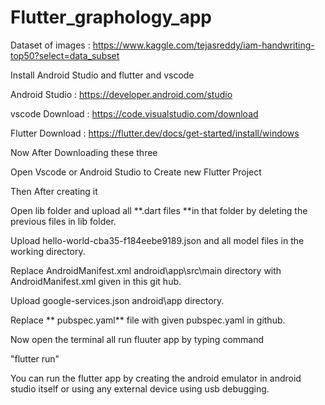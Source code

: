 
# Flutter_graphology_app
Dataset of images : https://www.kaggle.com/tejasreddy/iam-handwriting-top50?select=data_subset

Install Android Studio and flutter and vscode

Android Studio : https://developer.android.com/studio

vscode Download : https://code.visualstudio.com/download

Flutter Download : https://flutter.dev/docs/get-started/install/windows

Now After Downloading these three

Open Vscode or Android Studio to Create new Flutter Project

Then After creating it

Open lib folder and upload all **.dart files **in that folder by deleting the previous files in lib folder.

Upload hello-world-cba35-f184eebe9189.json and all model files in the working directory.

Replace AndroidManifest.xml android\app\src\main directory with AndroidManifest.xml given in this git hub.

Upload google-services.json android\app directory.

Replace ** pubspec.yaml** file with given pubspec.yaml in github.

Now open the terminal all run fluuter app by typing command

"flutter run"

You can run the flutter app by creating the android emulator in android studio itself or using any external device using usb debugging.
